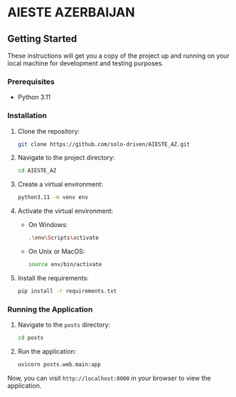 # AIESTE AZERBAIJAN

## Getting Started

These instructions will get you a copy of the project up and running on your local machine for development and testing purposes.

### Prerequisites

- Python 3.11

### Installation

1. Clone the repository:
    ```bash
    git clone https://github.com/solo-driven/AIESTE_AZ.git
    ```

2. Navigate to the project directory:
    ```bash
    cd AIESTE_AZ
    ```

3. Create a virtual environment:
    ```bash
    python3.11 -m venv env
    ```

4. Activate the virtual environment:
    - On Windows:
        ```bash
        .\env\Scripts\activate
        ```
    - On Unix or MacOS:
        ```bash
        source env/bin/activate
        ```

5. Install the requirements:
    ```bash
    pip install -r requirements.txt
    ```

### Running the Application

1. Navigate to the `posts` directory:
    ```bash
    cd posts
    ```

2. Run the application:
    ```bash
    uvicorn posts.web.main:app
    ```

Now, you can visit `http://localhost:8000` in your browser to view the application.

